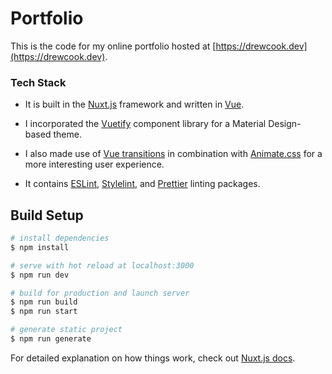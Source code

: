 # Portfolio

This is the code for my online portfolio hosted at [https://drewcook.dev](https://drewcook.dev).

### Tech Stack

- It is built in the [Nuxt.js](https://nuxtjs.org) framework and written in [Vue](https://vuejs.org).

- I incorporated the [Vuetify](https://vuetifyjs.com/) component library for a Material Design-based theme.

- I also made use of [Vue transitions](https://v1.vuejs.org/guide/transitions.html) in combination with [Animate.css](https://animate.style/) for a more interesting user experience.

- It contains [ESLint](https://eslint.org/), [Stylelint](https://stylelint.io/), and [Prettier](https://prettier.io/) linting packages.

## Build Setup

```bash
# install dependencies
$ npm install

# serve with hot reload at localhost:3000
$ npm run dev

# build for production and launch server
$ npm run build
$ npm run start

# generate static project
$ npm run generate
```

For detailed explanation on how things work, check out [Nuxt.js docs](https://nuxtjs.org).

